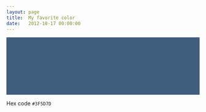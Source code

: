 ```yaml
---
layout: page
title:  My favorite color
date:   2012-10-17 00:00:00
---
```


<div style="background-color:#3F5D7D;height:150px;"></div>

Hex code `#3F5D7D`